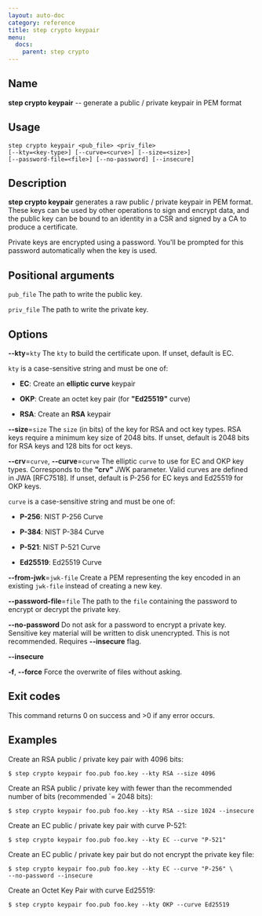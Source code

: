 ```yaml
---
layout: auto-doc
category: reference
title: step crypto keypair
menu:
  docs:
    parent: step crypto
---
```


## Name
**step crypto keypair** -- generate a public / private keypair in PEM format

## Usage

```raw
step crypto keypair <pub_file> <priv_file>
[--kty=<key-type>] [--curve=<curve>] [--size=<size>]
[--password-file=<file>] [--no-password] [--insecure]
```

## Description

**step crypto keypair** generates a raw public /
private keypair in PEM format. These keys can be used by other operations
to sign and encrypt data, and the public key can be bound to an identity
in a CSR and signed by a CA to produce a certificate.

Private keys are encrypted using a password. You'll be prompted for this
password automatically when the key is used.

## Positional arguments

`pub_file`
The path to write the public key.

`priv_file`
The path to write the private key.

## Options


**--kty**=`kty`
The `kty` to build the certificate upon.
If unset, default is EC.

`kty` is a case-sensitive string and must be one of:

- **EC**: Create an **elliptic curve** keypair

- **OKP**: Create an octet key pair (for **"Ed25519"** curve)

- **RSA**: Create an **RSA** keypair

**--size**=`size`
The `size` (in bits) of the key for RSA and oct key types. RSA keys require a
minimum key size of 2048 bits. If unset, default is 2048 bits for RSA keys and 128 bits for oct keys.

**--crv**=`curve`, **--curve**=`curve`
The elliptic `curve` to use for EC and OKP key types. Corresponds
to the **"crv"** JWK parameter. Valid curves are defined in JWA [RFC7518]. If
unset, default is P-256 for EC keys and Ed25519 for OKP keys.

`curve` is a case-sensitive string and must be one of:

- **P-256**: NIST P-256 Curve

- **P-384**: NIST P-384 Curve

- **P-521**: NIST P-521 Curve

- **Ed25519**: Ed25519 Curve

**--from-jwk**=`jwk-file`
Create a PEM representing the key encoded in an
existing `jwk-file` instead of creating a new key.

**--password-file**=`file`
The path to the `file` containing the password to encrypt or decrypt the private key.

**--no-password**
Do not ask for a password to encrypt a private key. Sensitive key material will
be written to disk unencrypted. This is not recommended. Requires **--insecure** flag.

**--insecure**


**-f**, **--force**
Force the overwrite of files without asking.

## Exit codes

This command returns 0 on success and >0 if any error occurs.

## Examples

Create an RSA public / private key pair with 4096 bits:

```shell
$ step crypto keypair foo.pub foo.key --kty RSA --size 4096
```

Create an RSA public / private key with fewer than the recommended number of
bits (recommended `= 2048 bits):

```shell
$ step crypto keypair foo.pub foo.key --kty RSA --size 1024 --insecure
```

Create an EC public / private key pair with curve P-521:

```shell
$ step crypto keypair foo.pub foo.key --kty EC --curve "P-521"
```

Create an EC public / private key pair but do not encrypt the private key file:

```shell
$ step crypto keypair foo.pub foo.key --kty EC --curve "P-256" \
--no-password --insecure
```

Create an Octet Key Pair with curve Ed25519:

```shell
$ step crypto keypair foo.pub foo.key --kty OKP --curve Ed25519
```


